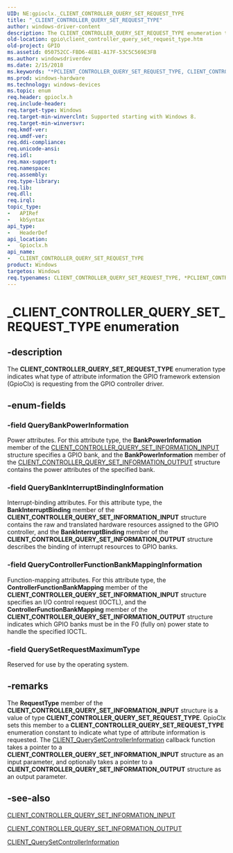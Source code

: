 ```yaml
---
UID: NE:gpioclx._CLIENT_CONTROLLER_QUERY_SET_REQUEST_TYPE
title: "_CLIENT_CONTROLLER_QUERY_SET_REQUEST_TYPE"
author: windows-driver-content
description: The CLIENT_CONTROLLER_QUERY_SET_REQUEST_TYPE enumeration type indicates what type of attribute information the GPIO framework extension (GpioClx) is requesting from the GPIO controller driver.
old-location: gpio\client_controller_query_set_request_type.htm
old-project: GPIO
ms.assetid: 050752CC-FBD6-4EB1-A17F-53C5C569E3FB
ms.author: windowsdriverdev
ms.date: 2/15/2018
ms.keywords: "*PCLIENT_CONTROLLER_QUERY_SET_REQUEST_TYPE, CLIENT_CONTROLLER_QUERY_SET_REQUEST_TYPE, CLIENT_CONTROLLER_QUERY_SET_REQUEST_TYPE enumeration [Parallel Ports], GPIO.client_controller_query_set_request_type, QueryBankInterruptBindingInformation, QueryBankPowerInformation, QueryControllerFunctionBankMappingInformation, QuerySetRequestMaximumType, _CLIENT_CONTROLLER_QUERY_SET_REQUEST_TYPE, gpioclx/CLIENT_CONTROLLER_QUERY_SET_REQUEST_TYPE, gpioclx/QueryBankInterruptBindingInformation, gpioclx/QueryBankPowerInformation, gpioclx/QueryControllerFunctionBankMappingInformation, gpioclx/QuerySetRequestMaximumType"
ms.prod: windows-hardware
ms.technology: windows-devices
ms.topic: enum
req.header: gpioclx.h
req.include-header: 
req.target-type: Windows
req.target-min-winverclnt: Supported starting with Windows 8.
req.target-min-winversvr: 
req.kmdf-ver: 
req.umdf-ver: 
req.ddi-compliance: 
req.unicode-ansi: 
req.idl: 
req.max-support: 
req.namespace: 
req.assembly: 
req.type-library: 
req.lib: 
req.dll: 
req.irql: 
topic_type:
-	APIRef
-	kbSyntax
api_type:
-	HeaderDef
api_location:
-	Gpioclx.h
api_name:
-	CLIENT_CONTROLLER_QUERY_SET_REQUEST_TYPE
product: Windows
targetos: Windows
req.typenames: CLIENT_CONTROLLER_QUERY_SET_REQUEST_TYPE, *PCLIENT_CONTROLLER_QUERY_SET_REQUEST_TYPE
---
```


# _CLIENT_CONTROLLER_QUERY_SET_REQUEST_TYPE enumeration


## -description


The <b>CLIENT_CONTROLLER_QUERY_SET_REQUEST_TYPE</b> enumeration type indicates what type of attribute information the GPIO framework extension (GpioClx) is requesting from the GPIO controller driver.


## -enum-fields




### -field QueryBankPowerInformation

Power attributes. For this attribute type, the <b>BankPowerInformation</b> member of the <a href="https://msdn.microsoft.com/library/windows/hardware/hh698238">CLIENT_CONTROLLER_QUERY_SET_INFORMATION_INPUT</a> structure specifies a GPIO bank, and the <b>BankPowerInformation</b> member of the <a href="https://msdn.microsoft.com/library/windows/hardware/hh698239">CLIENT_CONTROLLER_QUERY_SET_INFORMATION_OUTPUT</a> structure contains the power attributes of the specified bank.


### -field QueryBankInterruptBindingInformation

Interrupt-binding attributes. For this attribute type, the <b>BankInterruptBinding</b> member of the <b>CLIENT_CONTROLLER_QUERY_SET_INFORMATION_INPUT</b> structure contains the raw and translated hardware resources assigned to the GPIO controller, and the <b>BankInterruptBinding</b> member of the <b>CLIENT_CONTROLLER_QUERY_SET_INFORMATION_OUTPUT</b> structure describes the binding of interrupt resources to GPIO banks.


### -field QueryControllerFunctionBankMappingInformation

Function-mapping attributes. For this attribute type, the <b>ControllerFunctionBankMapping</b> member of the <b>CLIENT_CONTROLLER_QUERY_SET_INFORMATION_INPUT</b> structure specifies an I/O control request (IOCTL), and the <b>ControllerFunctionBankMapping</b> member of the <b>CLIENT_CONTROLLER_QUERY_SET_INFORMATION_OUTPUT</b> structure indicates which GPIO banks must be in the F0 (fully on) power state to handle the specified IOCTL.


### -field QuerySetRequestMaximumType

Reserved for use by the operating system.


## -remarks



The <b>RequestType</b> member of the <b>CLIENT_CONTROLLER_QUERY_SET_INFORMATION_INPUT</b> structure is a value of type <b>CLIENT_CONTROLLER_QUERY_SET_REQUEST_TYPE</b>. GpioClx sets this member to a  <b>CLIENT_CONTROLLER_QUERY_SET_REQUEST_TYPE</b> enumeration constant to indicate what type of attribute information is requested. The <a href="https://msdn.microsoft.com/library/windows/hardware/hh698241">CLIENT_QuerySetControllerInformation</a> callback function takes a pointer to a <b>CLIENT_CONTROLLER_QUERY_SET_INFORMATION_INPUT</b> structure as an input parameter, and optionally takes a pointer to a <b>CLIENT_CONTROLLER_QUERY_SET_INFORMATION_OUTPUT</b> structure as an output parameter.




## -see-also




<a href="https://msdn.microsoft.com/library/windows/hardware/hh698238">CLIENT_CONTROLLER_QUERY_SET_INFORMATION_INPUT</a>



<a href="https://msdn.microsoft.com/library/windows/hardware/hh698239">CLIENT_CONTROLLER_QUERY_SET_INFORMATION_OUTPUT</a>



<a href="https://msdn.microsoft.com/library/windows/hardware/hh698241">CLIENT_QuerySetControllerInformation</a>
 

 

